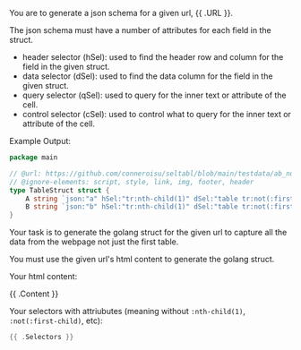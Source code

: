 You are to generate a json schema for a given url, {{ .URL }}.

The json schema must have a number of attributes for each field in the struct.

- header selector (hSel): used to find the header row and column for the field in the given struct.
- data selector (dSel): used to find the data column for the field in the given struct.
- query selector (qSel): used to query for the inner text or attribute of the cell.
- control selector (cSel): used to control what to query for the inner text or attribute of the cell.

Example Output:

```go
package main

// @url: https://github.com/conneroisu/seltabl/blob/main/testdata/ab_num_table.html
// @ignore-elements: script, style, link, img, footer, header
type TableStruct struct {
	A string `json:"a" hSel:"tr:nth-child(1)" dSel:"table tr:not(:first-child) td:nth-child(1)" cSel:"$text"`
	B string `json:"b" hSel:"tr:nth-child(1)" dSel:"table tr:not(:first-child) td:nth-child(2)" cSel:"$text"`
}
```

Your task is to generate the golang struct for the given url to capture all the data from the webpage not just the first table.

You must use the given url's html content to generate the golang struct.

Your html content:

{{ .Content }}

Your selectors with attriubutes (meaning without `:nth-child(1)`, `:not(:first-child)`, etc):

```go
{{ .Selectors }}
```
